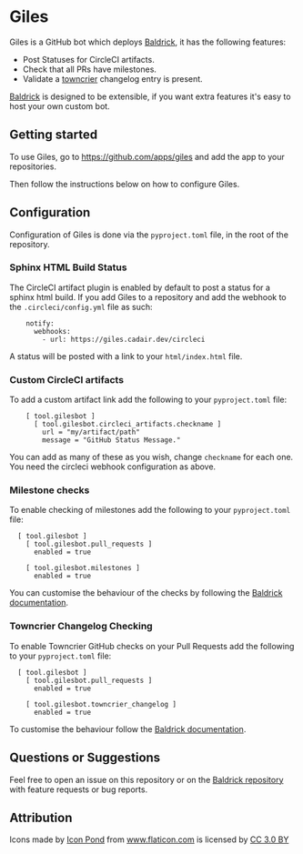 # Giles

Giles is a GitHub bot which deploys
[Baldrick](https://github.com/OpenAstronomy/baldrick), it has the following
features:

* Post Statuses for CircleCI artifacts.
* Check that all PRs have milestones.
* Validate a [towncrier](https://github.com/hawkowl/towncrier) changelog entry
  is present.


[Baldrick](https://github.com/OpenAstronomy/baldrick) is designed to be
extensible, if you want extra features it's easy to host your own custom bot.

## Getting started

To use Giles, go to https://github.com/apps/giles and add the app to your
repositories.

Then follow the instructions below on how to configure Giles.


## Configuration

Configuration of Giles is done via the `pyproject.toml` file, in the root of
the repository.


### Sphinx HTML Build Status

The CircleCI artifact plugin is enabled by default to post a status for
a sphinx html build. If you add Giles to a repository and add the webhook to
the `.circleci/config.yml` file as such:
```
    notify:
      webhooks:
        - url: https://giles.cadair.dev/circleci
```

A status will be posted with a link to your `html/index.html` file.

### Custom CircleCI artifacts

To add a custom artifact link add the following to your `pyproject.toml` file:
```
    [ tool.gilesbot ]
      [ tool.gilesbot.circleci_artifacts.checkname ]
        url = "my/artifact/path"
        message = "GitHub Status Message."
```
You can add as many of these as you wish, change `checkname` for each one. You
need the circleci webhook configuration as above.

### Milestone checks

To enable checking of milestones add the following to your `pyproject.toml`
file:

```
  [ tool.gilesbot ]
    [ tool.gilesbot.pull_requests ]
      enabled = true
    
    [ tool.gilesbot.milestones ]
      enabled = true
```

You can customise the behaviour of the checks by following the [Baldrick
documentation](https://baldrick.readthedocs.io/en/latest/plugins.html#github-milestone-checker).


### Towncrier Changelog Checking

To enable Towncrier GitHub checks on your Pull Requests add the following to
your `pyproject.toml` file:
```
  [ tool.gilesbot ]
    [ tool.gilesbot.pull_requests ]
      enabled = true
    
    [ tool.gilesbot.towncrier_changelog ]
      enabled = true
```
To customise the behaviour follow the [Baldrick
documentation](https://baldrick.readthedocs.io/en/latest/plugins.html#towncrier-changelog-checker).


## Questions or Suggestions

Feel free to open an issue on this repository or on the 
[Baldrick repository](https://github.com/OpenAstronomy/baldrick/issues/new) with feature
requests or bug reports.


## Attribution
<div>Icons made by <a href="https://www.flaticon.com/authors/popcorns-arts"
title="Icon Pond">Icon Pond</a> from <a href="https://www.flaticon.com/"
title="Flaticon">www.flaticon.com</a> is licensed by <a
href="http://creativecommons.org/licenses/by/3.0/" title="Creative Commons BY
3.0" target="_blank">CC 3.0 BY</a></div>
